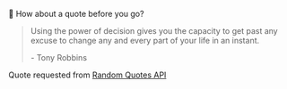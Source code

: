 📣 How about a quote before you go?

> Using the power of decision gives you the capacity to get past any excuse to change any and every part of your life in an instant.
>
> <p>- Tony Robbins</p>

Quote requested from [Random Quotes API](https://github.com/lukePeavey/quotable)
